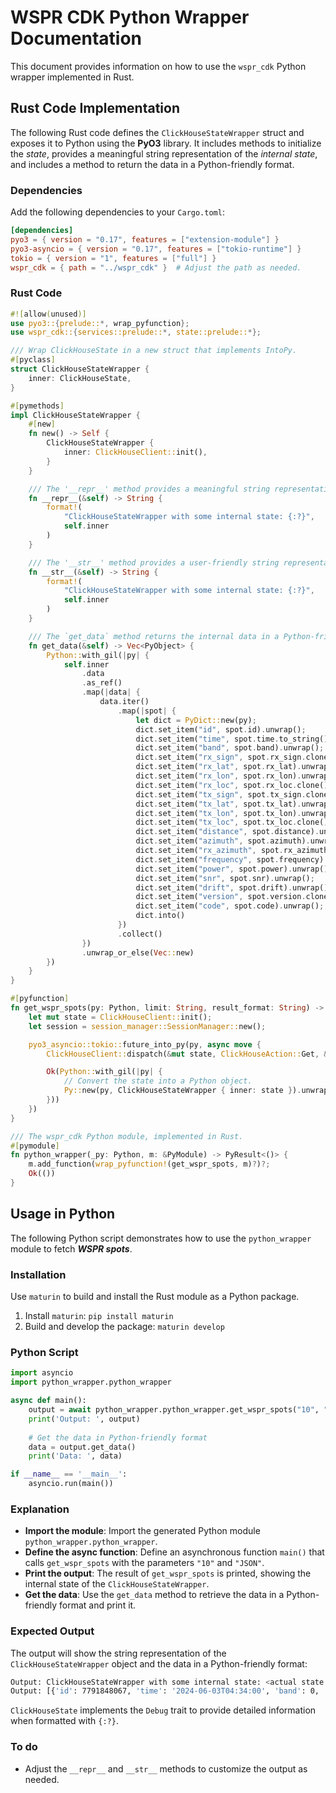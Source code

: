 # WSPR CDK Python Wrapper Documentation

This document provides information on how to use the `wspr_cdk` Python wrapper implemented in Rust.

## Rust Code Implementation

The following Rust code defines the `ClickHouseStateWrapper` struct and exposes it to Python using the **PyO3** library. It includes methods to initialize the _state_, provides a meaningful string representation of the _internal state_, and includes a method to return the data in a Python-friendly format.

### Dependencies

Add the following dependencies to your `Cargo.toml`:

```toml
[dependencies]
pyo3 = { version = "0.17", features = ["extension-module"] }
pyo3-asyncio = { version = "0.17", features = ["tokio-runtime"] }
tokio = { version = "1", features = ["full"] }
wspr_cdk = { path = "../wspr_cdk" }  # Adjust the path as needed.
``` 

### Rust Code

```rust
#![allow(unused)]
use pyo3::{prelude::*, wrap_pyfunction};
use wspr_cdk::{services::prelude::*, state::prelude::*};

/// Wrap ClickHouseState in a new struct that implements IntoPy.
#[pyclass]
struct ClickHouseStateWrapper {
    inner: ClickHouseState,
}

#[pymethods]
impl ClickHouseStateWrapper {
    #[new]
    fn new() -> Self {
        ClickHouseStateWrapper {
            inner: ClickHouseClient::init(),
        }
    }

    /// The '__repr__' method provides a meaningful string representation for the ClickHouseState Python object.
    fn __repr__(&self) -> String {
        format!(
            "ClickHouseStateWrapper with some internal state: {:?}",
            self.inner
        )
    }

    /// The '__str__' method provides a user-friendly string representation for the ClickHouseState Python object.
    fn __str__(&self) -> String {
        format!(
            "ClickHouseStateWrapper with some internal state: {:?}",
            self.inner
        )
    }

    /// The `get_data` method returns the internal data in a Python-friendly format.
    fn get_data(&self) -> Vec<PyObject> {
        Python::with_gil(|py| {
            self.inner
                .data
                .as_ref()
                .map(|data| {
                    data.iter()
                        .map(|spot| {
                            let dict = PyDict::new(py);
                            dict.set_item("id", spot.id).unwrap();
                            dict.set_item("time", spot.time.to_string()).unwrap();
                            dict.set_item("band", spot.band).unwrap();
                            dict.set_item("rx_sign", spot.rx_sign.clone()).unwrap();
                            dict.set_item("rx_lat", spot.rx_lat).unwrap();
                            dict.set_item("rx_lon", spot.rx_lon).unwrap();
                            dict.set_item("rx_loc", spot.rx_loc.clone()).unwrap();
                            dict.set_item("tx_sign", spot.tx_sign.clone()).unwrap();
                            dict.set_item("tx_lat", spot.tx_lat).unwrap();
                            dict.set_item("tx_lon", spot.tx_lon).unwrap();
                            dict.set_item("tx_loc", spot.tx_loc.clone()).unwrap();
                            dict.set_item("distance", spot.distance).unwrap();
                            dict.set_item("azimuth", spot.azimuth).unwrap();
                            dict.set_item("rx_azimuth", spot.rx_azimuth).unwrap();
                            dict.set_item("frequency", spot.frequency).unwrap();
                            dict.set_item("power", spot.power).unwrap();
                            dict.set_item("snr", spot.snr).unwrap();
                            dict.set_item("drift", spot.drift).unwrap();
                            dict.set_item("version", spot.version.clone()).unwrap();
                            dict.set_item("code", spot.code).unwrap();
                            dict.into()
                        })
                        .collect()
                })
                .unwrap_or_else(Vec::new)
        })
    }
}

#[pyfunction]
fn get_wspr_spots(py: Python, limit: String, result_format: String) -> PyResult<&PyAny> {
    let mut state = ClickHouseClient::init();
    let session = session_manager::SessionManager::new();

    pyo3_asyncio::tokio::future_into_py(py, async move {
        ClickHouseClient::dispatch(&mut state, ClickHouseAction::Get, &limit, &result_format).await;

        Ok(Python::with_gil(|py| {
            // Convert the state into a Python object.
            Py::new(py, ClickHouseStateWrapper { inner: state }).unwrap()
        }))
    })
}

/// The wspr_cdk Python module, implemented in Rust.
#[pymodule]
fn python_wrapper(_py: Python, m: &PyModule) -> PyResult<()> {
    m.add_function(wrap_pyfunction!(get_wspr_spots, m)?)?;
    Ok(())
}
``` 

## Usage in Python

The following Python script demonstrates how to use the `python_wrapper` module to fetch **_WSPR spots_**.

### Installation

Use `maturin` to build and install the Rust module as a Python package.

1.  Install `maturin`: `pip install maturin`
2.  Build and develop the package: `maturin develop`

### Python Script

```python
import asyncio
import python_wrapper.python_wrapper

async def main():
    output = await python_wrapper.python_wrapper.get_wspr_spots("10", "JSON")
    print('Output: ', output)
    
    # Get the data in Python-friendly format
    data = output.get_data()
    print('Data: ', data)

if __name__ == '__main__':
    asyncio.run(main())
``` 

### Explanation

-   **Import the module**: Import the generated Python module `python_wrapper.python_wrapper`.
-   **Define the async function**: Define an asynchronous function `main()` that calls `get_wspr_spots` with the parameters `"10"` and `"JSON"`.
-   **Print the output**: The result of `get_wspr_spots` is printed, showing the internal state of the `ClickHouseStateWrapper`.
-   **Get the data**: Use the `get_data` method to retrieve the data in a Python-friendly format and print it.

### Expected Output

The output will show the string representation of the `ClickHouseStateWrapper` object and the data in a Python-friendly format:

```sh
Output: ClickHouseStateWrapper with some internal state: <actual state details>
Output: [{'id': 7791848067, 'time': '2024-06-03T04:34:00', 'band': 0, ...}, ...]
``` 

`ClickHouseState` implements the `Debug` trait to provide detailed information when formatted with `{:?}`.

### To do

-   Adjust the `__repr__` and `__str__` methods to customize the output as needed.